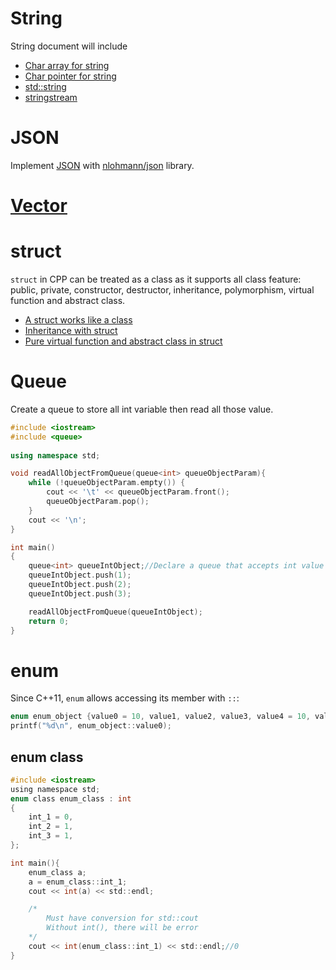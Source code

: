 # String

String document will include

* [Char array for string](https://github.com/TranPhucVinh/Cplusplus/tree/master/Introduction/Data%20structure/String#char-array-for-string)
* [Char pointer for string](https://github.com/TranPhucVinh/Cplusplus/tree/master/Introduction/Data%20structure/String#char-array-for-string)
* [std::string](https://github.com/TranPhucVinh/Cplusplus/tree/master/Introduction/Data%20structure/String#stdstring)
* [stringstream](https://github.com/TranPhucVinh/Cplusplus/tree/master/Introduction/Data%20structure/String#stringstream)

# JSON

Implement [JSON](JSON) with [nlohmann/json](https://github.com/nlohmann/json) library.

# [Vector](Vector)

# struct

``struct`` in CPP can be treated as a class as it supports all class feature: public, private, constructor, destructor, inheritance, polymorphism, virtual function and abstract class.

* [A struct works like a class](struct.md#a-struct-works-like-a-class)
* [Inheritance with struct](struct.md#inheritance-with-struct)
* [Pure virtual function and abstract class in struct](struct.md#pure-virtual-function-and-abstract-class-in-struct)

# Queue

Create a queue to store all int variable then read all those value.

```cpp
#include <iostream>
#include <queue>
  
using namespace std;

void readAllObjectFromQueue(queue<int> queueObjectParam){
    while (!queueObjectParam.empty()) {
        cout << '\t' << queueObjectParam.front();
        queueObjectParam.pop();
    }
    cout << '\n';
}

int main()
{
    queue<int> queueIntObject;//Declare a queue that accepts int value
    queueIntObject.push(1);
    queueIntObject.push(2);
    queueIntObject.push(3);

    readAllObjectFromQueue(queueIntObject);
    return 0;
}
```
# enum

Since C++11, ``enum`` allows accessing its member with ``::``:

```c
enum enum_object {value0 = 10, value1, value2, value3, value4 = 10, value5 = 16, value6};
printf("%d\n", enum_object::value0);
```
## enum class

```c
#include <iostream>
using namespace std;
enum class enum_class : int
{
    int_1 = 0,
    int_2 = 1,
    int_3 = 1,
};

int main(){
    enum_class a;
    a = enum_class::int_1; 
    cout << int(a) << std::endl;

    /*  
        Must have conversion for std::cout
        Without int(), there will be error
    */
    cout << int(enum_class::int_1) << std::endl;//0
}
```
